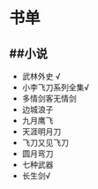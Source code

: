 # 书单

##小说
---
* 武林外史 √
* 小李飞刀系列全集√
 * 多情剑客无情剑
 * 边城浪子
 * 九月鹰飞
 * 天涯明月刀
 * 飞刀又见飞刀
* 圆月弯刀
* 七种武器
 * 长生剑√
